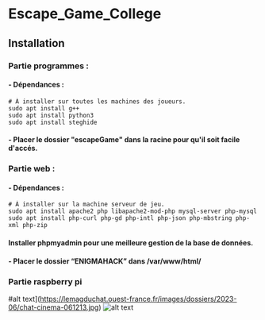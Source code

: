# Escape_Game_College

## Installation

### Partie programmes :
#### - Dépendances : 
	# À installer sur toutes les machines des joueurs.
	sudo apt install g++
	sudo apt install python3
 	sudo apt install steghide
	     
#### - Placer le dossier "escapeGame" dans la racine pour qu'il soit facile d'accés.

    
### Partie web : 
#### - Dépendances : 
	# À installer sur la machine serveur de jeu.
	sudo apt install apache2 php libapache2-mod-php mysql-server php-mysql
	sudo apt install php-curl php-gd php-intl php-json php-mbstring php-xml php-zip
#### Installer phpmyadmin pour une meilleure gestion de la base de données.
             
#### - Placer le dossier “ENIGMAHACK” dans /var/www/html/ 


### Partie raspberry pi
#alt text](https://lemagduchat.ouest-france.fr/images/dossiers/2023-06/chat-cinema-061213.jpg)
![alt text](https://img.freepik.com/photos-gratuite/adorable-chaton-lunettes-soleil_23-2150886404.jpg?t=st=1710251187~exp=1710251787~hmac=cd4715bfccabd59da25eee0af69032bd2039555ffc914a9de834825b40f5be81)
